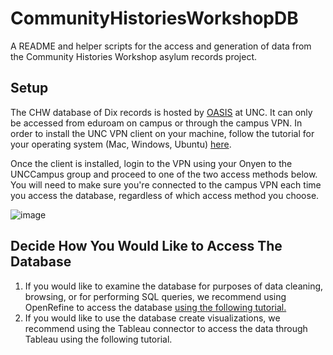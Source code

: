 # CommunityHistoriesWorkshopDB
A README and helper scripts for the access and generation of data from the Community Histories Workshop asylum records project.

## Setup
The CHW database of Dix records is hosted by [OASIS](https://oasis.unc.edu/) at UNC. It can only be accessed from eduroam on campus or through the campus VPN. In order to install the UNC VPN client on your machine, follow the tutorial for your operating system (Mac, Windows, Ubuntu) [here](https://oasis.unc.edu/systems-administration/).

Once the client is installed, login to the VPN using your Onyen to the UNCCampus group and proceed to one of the two access methods below. You will need to make sure you're connected to the campus VPN each time you access the database, regardless of which access method you choose.

![image](https://user-images.githubusercontent.com/7553742/143791169-6589dca3-934d-456e-af0f-31c26b0b4dba.png)


## Decide How You Would Like to Access The Database
1. If you would like to examine the database for purposes of data cleaning, browsing, or for performing SQL queries, we recommend using OpenRefine to access the database [using the following tutorial.](https://github.com/wintere/CommunityHistoriesWorkshopDB/blob/main/open_refine_access.md)
2. If you would like to use the database create visualizations, we recommend using the Tableau connector to access the data through Tableau using the following tutorial.
